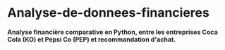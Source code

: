 # Analyse-de-donnees-financieres

**Analyse financière comparative en Python, entre les entreprises Coca Cola (KO) et Pepsi Co (PEP) et recommandation d'achat.**

